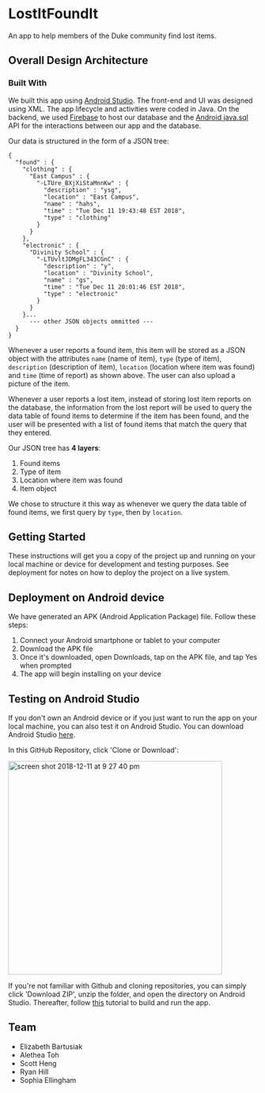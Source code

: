 # LostItFoundIt

An app to help members of the Duke community find lost items. 

## Overall Design Architecture

### Built With

We built this app using [Android Studio](https://developer.android.com/studio/). The front-end and UI was designed using XML. The app lifecycle and activities were coded in Java. On the backend, we used [Firebase](https://firebase.google.com/) to host our database and the [Android java.sql](https://developer.android.com/reference/java/sql/package-summary) API for the interactions between our app and the database.

Our data is structured in the form of a JSON tree:

```
{
  "found" : {
    "clothing" : {
      "East Campus" : {
        "-LTUre_BXjXiStaMnnKw" : {
          "description" : "ysg",
          "location" : "East Campus",
          "name" : "hahs",
          "time" : "Tue Dec 11 19:43:48 EST 2018",
          "type" : "clothing"
        }
      }
    },
    "electronic" : {
      "Divinity School" : {
        "-LTUvltJDMgFL343CGnC" : {
          "description" : "y",
          "location" : "Divinity School",
          "name" : "gs",
          "time" : "Tue Dec 11 20:01:46 EST 2018",
          "type" : "electronic"
        }
      }
    }...
      --- other JSON objects ommitted ---
  }
}
```

Whenever a user reports a found item, this item will be stored as a JSON object with the attributes ```name``` (name of item), ```type``` (type of item), ```description``` (description of item), ```location``` (location where item was found) and ```time``` (time of report) as shown above. The user can also upload a picture of the item. 

Whenever a user reports a lost item, instead of storing lost item reports on the database, the information from the lost report will be used to query the data table of found items to determine if the item has been found, and the user will be presented with a list of found items that match the query that they entered. 

Our JSON tree has **4 layers**:
1. Found items
2. Type of item
3. Location where item was found
4. Item object

We chose to structure it this way as whenever we query the data table of found items, we first query by ```type```, then by ```location```. 

## Getting Started

These instructions will get you a copy of the project up and running on your local machine or device for development and testing purposes. See deployment for notes on how to deploy the project on a live system.

## Deployment on Android device
We have generated an APK (Android Application Package) file. Follow these steps:
1. Connect your Android smartphone or tablet to your computer
2. Download the APK file
3. Once it's downloaded, open Downloads, tap on the APK file, and tap Yes when prompted
4. The app will begin installing on your device

## Testing on Android Studio

If you don't own an Android device or if you just want to run the app on your local machine, you can also test it on Android Studio. You can download Android Studio [here](https://developer.android.com/studio/). 

In this GitHub Repository, click 'Clone or Download':
<p><img width="432" alt="screen shot 2018-12-11 at 9 27 40 pm" src="https://user-images.githubusercontent.com/22549537/49843002-a5476080-fd8b-11e8-9046-a00785a4d511.png"></p>

If you're not familiar with Github and cloning repositories, you can simply click 'Download ZIP', unzip the folder, and open the directory on Android Studio. Thereafter, follow [this](https://developer.android.com/studio/run/) tutorial to build and run the app. 

## Team

- Elizabeth Bartusiak
- Alethea Toh
- Scott Heng
- Ryan Hill
- Sophia Ellingham
